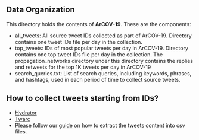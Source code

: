 ## Data Organization
This directory holds the contents of **ArCOV-19**. These are the components:

- all_tweets: All source tweet IDs collected as part of ArCOV-19. Directory contains one tweet IDs file per day in the collection. 
- top_tweets: IDs of most popular tweets per day in ArCOV-19. Directory contains one top tweet IDs file per day in the collection. The propagation_networks directory under this directory contains the replies and retweets for the top 1K tweets per day in ArCOV-19
- search_queries.txt: List of search queries, including keywords, phrases, and hashtags, used in each period of time to collect source tweets.

## How to collect tweets starting from IDs?
- [Hydrator](https://github.com/DocNow/hydrator)
- [Twarc](https://github.com/DocNow/twarc#hydrate)
- Please follow our [guide](https://docs.google.com/document/d/1irkgPwPHiuU0gtVVv548JL4d9sjhyefgGw6BDEUeZRI/edit?usp=sharing) on how to extract the tweets content into csv files.
